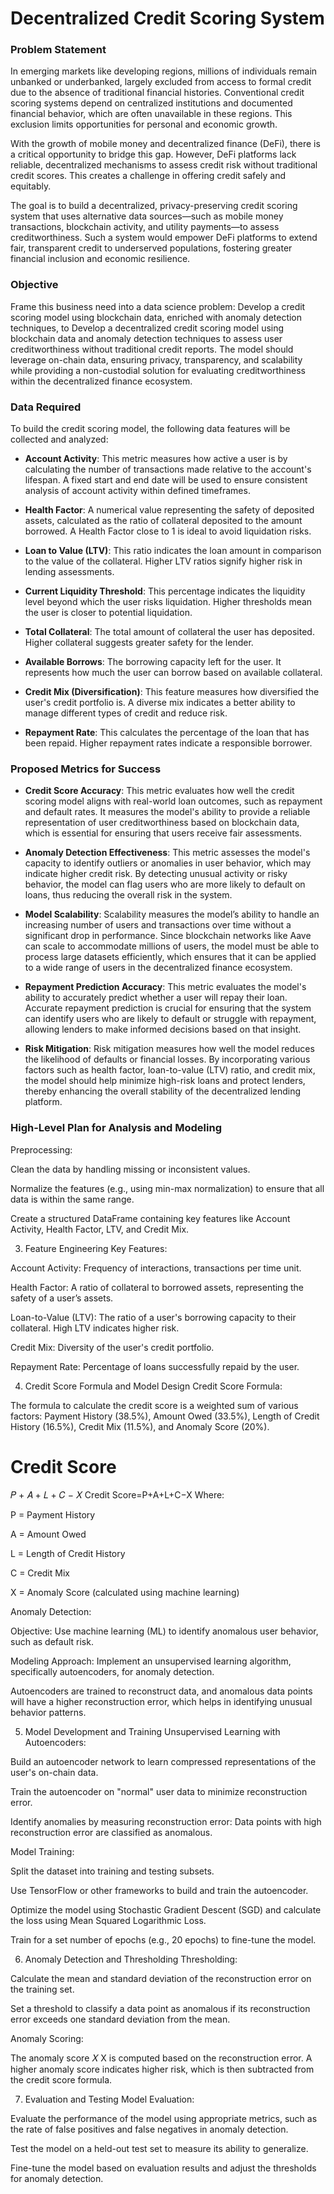 # Decentralized Credit Scoring System

### Problem Statement

In emerging markets like developing regions, millions of individuals remain unbanked or underbanked, largely excluded from access to formal credit due to the absence of 
traditional financial histories. Conventional credit scoring systems depend on centralized institutions and documented financial behavior, which are often unavailable 
in these regions. This exclusion limits opportunities for personal and economic growth. 

With the growth of mobile money and decentralized finance (DeFi), there is a critical opportunity to bridge this gap. However, DeFi platforms lack reliable, 
decentralized mechanisms to assess credit risk without traditional credit scores. This creates a challenge in offering credit safely and equitably.

The goal is to build a decentralized, privacy-preserving credit scoring system that uses alternative data sources—such as mobile money transactions, blockchain activity,
and utility payments—to assess creditworthiness. Such a system would empower DeFi platforms to extend fair, transparent credit to underserved populations, fostering 
greater financial inclusion and economic resilience.

### Objective

Frame this business need into a data science problem:
Develop a credit scoring model using blockchain data, enriched with anomaly detection techniques, to Develop a decentralized credit scoring model using blockchain data 
and anomaly detection techniques to assess user creditworthiness without traditional credit reports. The model should leverage on-chain data, ensuring privacy,
transparency, and scalability while providing a non-custodial solution for evaluating creditworthiness within the decentralized finance ecosystem.

### Data Required

To build the credit scoring model, the following data features will be collected and analyzed:

  - **Account Activity**: This metric measures how active a user is by calculating the number of transactions made relative to the account's lifespan. A fixed start and end date will be used to ensure consistent analysis of account activity within defined timeframes.

  - **Health Factor**: A numerical value representing the safety of deposited assets, calculated as the ratio of collateral deposited to the amount borrowed. A Health Factor close to 1 is ideal to avoid liquidation risks.

  - **Loan to Value (LTV)**: This ratio indicates the loan amount in comparison to the value of the collateral. Higher LTV ratios signify higher risk in lending assessments.

  - **Current Liquidity Threshold**: This percentage indicates the liquidity level beyond which the user risks liquidation. Higher thresholds mean the user is closer to potential liquidation.

  - **Total Collateral**: The total amount of collateral the user has deposited. Higher collateral suggests greater safety for the lender.

  - **Available Borrows**: The borrowing capacity left for the user. It represents how much the user can borrow based on available collateral.

  - **Credit Mix (Diversification)**: This feature measures how diversified the user's credit portfolio is. A diverse mix indicates a better ability to manage different types of credit and reduce risk.

  - **Repayment Rate**: This calculates the percentage of the loan that has been repaid. Higher repayment rates indicate a responsible borrower.


### Proposed Metrics for Success

- **Credit Score Accuracy**: This metric evaluates how well the credit scoring model aligns with real-world loan outcomes, such as repayment and default rates. It measures the model's ability to provide a reliable representation of user creditworthiness based on blockchain data, which is essential for ensuring that users receive fair assessments.

- **Anomaly Detection Effectiveness**: This metric assesses the model's capacity to identify outliers or anomalies in user behavior, which may indicate higher credit risk. By detecting unusual activity or risky behavior, the model can flag users who are more likely to default on loans, thus reducing the overall risk in the system.

- **Model Scalability**: Scalability measures the model’s ability to handle an increasing number of users and transactions over time without a significant drop in performance. Since blockchain networks like Aave can scale to accommodate millions of users, the model must be able to process large datasets efficiently, which ensures that it can be applied to a wide range of users in the decentralized finance ecosystem.

- **Repayment Prediction Accuracy**: This metric evaluates the model's ability to accurately predict whether a user will repay their loan. Accurate repayment prediction is crucial for ensuring that the system can identify users who are likely to default or struggle with repayment, allowing lenders to make informed decisions based on that insight.

- **Risk Mitigation**: Risk mitigation measures how well the model reduces the likelihood of defaults or financial losses. By incorporating various factors such as health factor, loan-to-value (LTV) ratio, and credit mix, the model should help minimize high-risk loans and protect lenders, thereby enhancing the overall stability of the decentralized lending platform.


### High-Level Plan for Analysis and Modeling


Preprocessing:

Clean the data by handling missing or inconsistent values.

Normalize the features (e.g., using min-max normalization) to ensure that all data is within the same range.

Create a structured DataFrame containing key features like Account Activity, Health Factor, LTV, and Credit Mix.

3. Feature Engineering
Key Features:

Account Activity: Frequency of interactions, transactions per time unit.

Health Factor: A ratio of collateral to borrowed assets, representing the safety of a user’s assets.

Loan-to-Value (LTV): The ratio of a user's borrowing capacity to their collateral. High LTV indicates higher risk.

Credit Mix: Diversity of the user's credit portfolio.

Repayment Rate: Percentage of loans successfully repaid by the user.

4. Credit Score Formula and Model Design
Credit Score Formula:

The formula to calculate the credit score is a weighted sum of various factors: Payment History (38.5%), Amount Owed (33.5%), Length of Credit History (16.5%), Credit Mix (11.5%), and Anomaly Score (20%).

Credit Score
=
𝑃
+
𝐴
+
𝐿
+
𝐶
−
𝑋
Credit Score=P+A+L+C−X
Where:

P = Payment History

A = Amount Owed

L = Length of Credit History

C = Credit Mix

X = Anomaly Score (calculated using machine learning)

Anomaly Detection:

Objective: Use machine learning (ML) to identify anomalous user behavior, such as default risk.

Modeling Approach: Implement an unsupervised learning algorithm, specifically autoencoders, for anomaly detection.

Autoencoders are trained to reconstruct data, and anomalous data points will have a higher reconstruction error, which helps in identifying unusual behavior patterns.

5. Model Development and Training
Unsupervised Learning with Autoencoders:

Build an autoencoder network to learn compressed representations of the user's on-chain data.

Train the autoencoder on "normal" user data to minimize reconstruction error.

Identify anomalies by measuring reconstruction error: Data points with high reconstruction error are classified as anomalous.

Model Training:

Split the dataset into training and testing subsets.

Use TensorFlow or other frameworks to build and train the autoencoder.

Optimize the model using Stochastic Gradient Descent (SGD) and calculate the loss using Mean Squared Logarithmic Loss.

Train for a set number of epochs (e.g., 20 epochs) to fine-tune the model.

6. Anomaly Detection and Thresholding
Thresholding:

Calculate the mean and standard deviation of the reconstruction error on the training set.

Set a threshold to classify a data point as anomalous if its reconstruction error exceeds one standard deviation from the mean.

Anomaly Scoring:

The anomaly score 
𝑋
X is computed based on the reconstruction error. A higher anomaly score indicates higher risk, which is then subtracted from the credit score formula.

7. Evaluation and Testing
Model Evaluation:

Evaluate the performance of the model using appropriate metrics, such as the rate of false positives and false negatives in anomaly detection.

Test the model on a held-out test set to measure its ability to generalize.

Fine-tune the model based on evaluation results and adjust the thresholds for anomaly detection.
